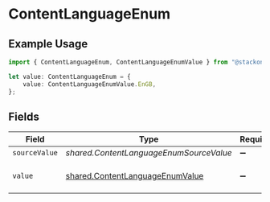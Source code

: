 # ContentLanguageEnum

## Example Usage

```typescript
import { ContentLanguageEnum, ContentLanguageEnumValue } from "@stackone/stackone-client-ts/sdk/models/shared";

let value: ContentLanguageEnum = {
    value: ContentLanguageEnumValue.EnGB,
};
```

## Fields

| Field                                                                                     | Type                                                                                      | Required                                                                                  | Description                                                                               | Example                                                                                   |
| ----------------------------------------------------------------------------------------- | ----------------------------------------------------------------------------------------- | ----------------------------------------------------------------------------------------- | ----------------------------------------------------------------------------------------- | ----------------------------------------------------------------------------------------- |
| `sourceValue`                                                                             | *shared.ContentLanguageEnumSourceValue*                                                   | :heavy_minus_sign:                                                                        | N/A                                                                                       |                                                                                           |
| `value`                                                                                   | [shared.ContentLanguageEnumValue](../../../sdk/models/shared/contentlanguageenumvalue.md) | :heavy_minus_sign:                                                                        | The Locale Code of the language                                                           | en_GB                                                                                     |